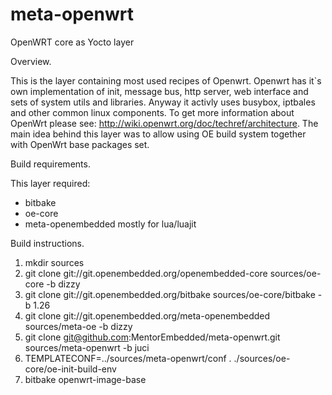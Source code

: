 # meta-openwrt
OpenWRT core as Yocto layer

Overview.

This is the layer containing most used recipes of Openwrt.
Openwrt has it`s own implementation of init, message bus, http server, web interface and sets of system utils and libraries.
Anyway it activly uses busybox, iptbales and other common linux components.
To get more information about OpenWrt please see: http://wiki.openwrt.org/doc/techref/architecture.
The main idea behind this layer was to allow using OE build system together with OpenWrt base packages set.

Build requirements.

This layer required:
* bitbake
* oe-core
* meta-openembedded mostly for lua/luajit

Build instructions.

1. mkdir sources
2. git clone git://git.openembedded.org/openembedded-core sources/oe-core -b dizzy
3. git clone git://git.openembedded.org/bitbake sources/oe-core/bitbake -b 1.26
4. git clone git://git.openembedded.org/meta-openembedded sources/meta-oe -b dizzy
5. git clone git@github.com:MentorEmbedded/meta-openwrt.git sources/meta-openwrt -b juci
6. TEMPLATECONF=../sources/meta-openwrt/conf . ./sources/oe-core/oe-init-build-env
7. bitbake  openwrt-image-base
